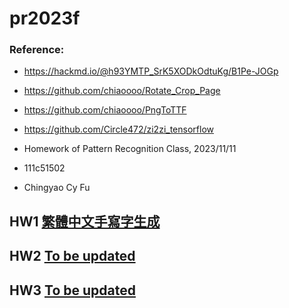 # pr2023f
### Reference: 
- https://hackmd.io/@h93YMTP_SrK5XODkOdtuKg/B1Pe-JOGp
- https://github.com/chiaoooo/Rotate_Crop_Page
- https://github.com/chiaoooo/PngToTTF
- https://github.com/Circle472/zi2zi_tensorflow

- Homework of Pattern Recognition Class, 2023/11/11
- 111c51502
- Chingyao Cy Fu

## HW1 [繁體中文手寫字生成](https://github.com/fu402138670/pr2023f/tree/main/hw01)
## HW2 [To be updated](https://github.com/fu402138670/pr2023f/tree/main/hw02)
## HW3 [To be updated](https://github.com/fu402138670/pr2023f/tree/main/hw03)

